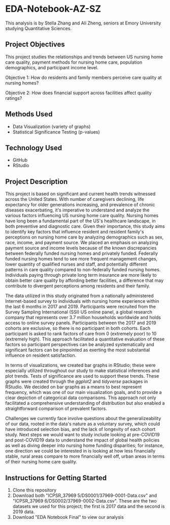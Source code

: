 # EDA-Notebook-AZ-SZ

This analysis is by Stella Zhang and Ali Zheng, seniors at Emory University studying Quantitative Sciences. 

## Project Objectives

This project studies the relationships and trends between US nursing home care quality, payment methods for nursing home care, population demographics, and participant income level. 

Objective 1: 
How do residents and family members perceive care quality at nursing homes?

Objective 2: 
How does financial support across facilities affect quality ratings?


## Methods Used
- Data Visualization (variety of graphs)
- Statistical Significance Testing (p-values)

## Technology Used
- GitHub
- RStudio

## Project Description
This project is based on significant and current health trends witnessed across the United States. With number of caregivers declining, life expectancy for older generations increasing, and prevalence of chronic diseases exacerbating, it's imperative to understand and analyze the various factors influencing US nursing home care quality. Nursing homes have long been a fundamental part of the US's healthcare landscape, in both preventive and diagnostic care. Given their importance, this study aims to identify key factors that influence resident and resident family's perceptions on nursing home care by analyzing demographics such as sex, race, income, and payment source. We placed an emphasis on analyzing payment source and income levels because of the known discrepancies between federally funded nursing homes and privately funded. Federally funded nursing homes tend to see more frequent management changes, lower quantity of qualified nurses and staff, and potentially different patterns in care quality compared to non-federally funded nursing homes. Individuals paying through private long term insurance are more likely to obtain better care quality by affording better facilities, a difference that may contribute to divergent perceptions among residents and their family. 

The data utilized in this study originated from a nationally administered Internet-based survey to individuals with nursing home experience within the last 6 months in 2017 and 2019. Participants were recruited from the Survey Sampling International (SSI) US online panel, a global research company that represents over 3.7 million households worldwide and holds access to online survey panels. Participants between the 2017 and 2019 cohorts are exclusive, so there is no participant in both cohorts. Each participant is asked to rank factors of care from 0 (extremely poor) to 10 (extremely high). This approach facilitated a quantitative evaluation of these factors so participant perspectives can be analyzed systematically and significant factors can be pinpointed as exerting the most substantial influence on resident satisfaction. 

In terms of visualizations, we created bar graphs in RStudio; these were especially utilized throughout our study to make statistical inferences and plot trends. Tests of significance are used to support these trends. These graphs were created through the _ggplot2_ and _tidyverse_ packages in RStudio. We decided on bar graphs as a means to best represent frequency, which was one of our main visualization goals, and to provide a clear depiction of categorical data comparisons. This approach not only facilitated a comprehensive understanding of distribution but also enabled a straightforward comparison of prevalent factors. 

Challenges we currently face involve questions about the generalizeability of our data, rooted in the data's nature as a voluntary survey, which could have introduced selection bias, and the lack of longevity of each cohort study. Next steps we would want to study include looking at pre-COVID19 and post-COVID19 data to understand the impact of global health policies as well as diving deeper into nursing home funding disparities; for instance, one direction we could be interested in is looking at how less financially stable, rural areas compare to more financially well off, urban areas in terms of their nursing home care quality. 

## Instructions for Getting Started
1. Clone this repository
2. Download both "ICPSR_37969 5/DS0001/37969-0001-Data.csv" and "ICPSR_37969 6/DS0002/37969-0002-Data.csv". These are the two datasets we used for this project; the first is 2017 data and the second is 2019 data. 
3. Download "EDA Notebook Final" to view our analysis

